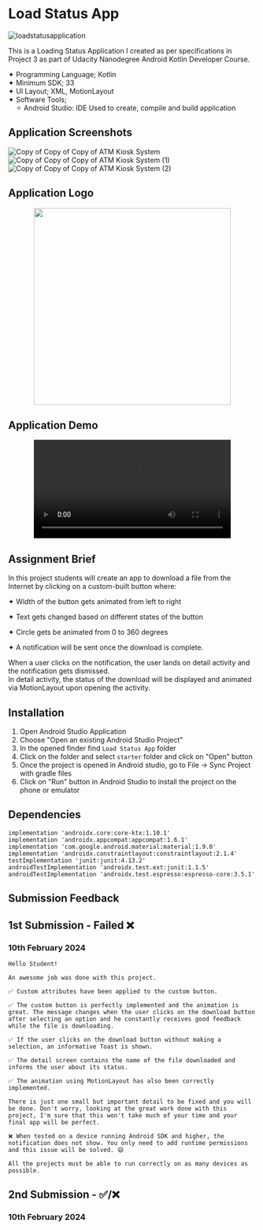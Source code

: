 # Load Status App

![loadstatusapplication](https://github.com/dev-iram/Load-Status-App/assets/22479692/13a876f5-f704-4452-a1b1-2b7a06cd8699)


This is a Loading Status Application I created as per specifications in Project 3 as part of Udacity Nanodegree Android Kotlin Developer Course.


  ✦ Programming Language; Kotlin    
  ✦ Minimum SDK; 33  
  ✦ UI Layout; XML, MotionLayout  
  ✦ Software Tools;  
  &nbsp;&nbsp;&nbsp;&nbsp;✧ Android Studio: IDE Used to create, compile and build application
  
## Application Screenshots
![Copy of Copy of Copy of ATM Kiosk System](https://github.com/dev-iram/Load-Status-App/assets/22479692/15945087-165f-45c6-a3a5-a344e1d08a53)
![Copy of Copy of Copy of ATM Kiosk System (1)](https://github.com/dev-iram/Load-Status-App/assets/22479692/aceb85ba-5f98-4ab8-9523-06f4758905f1)
![Copy of Copy of Copy of ATM Kiosk System (2)](https://github.com/dev-iram/Load-Status-App/assets/22479692/b3ffb224-45c8-47d3-ac34-01af47f89d01)


## Application Logo
 <div align="center">
  <image src="https://github.com/dev-iram/Load-Status-App/assets/22479692/9a6671c4-8c28-4462-bec5-8e44a58a02cf" width="400" />
</div>

## Application Demo
 <div align="center">
  <video src="https://github.com/dev-iram/Load-Status-App/assets/22479692/c1d42eb5-1019-4d4c-8e40-e1d0777f4139" width="400" />
</div>

 ## Assignment Brief
In this project students will create an app to download a file from the Internet by clicking on a custom-built button where:  

✦ Width of the button gets animated from left to right  

✦ Text gets changed based on different states of the button  

✦ Circle gets be animated from 0 to 360 degrees  

✦ A notification will be sent once the download is complete.  

When a user clicks on the notification, the user lands on detail activity and the notification gets dismissed.  
In detail activity, the status of the download will be displayed and animated via MotionLayout upon opening the activity.  


## Installation
1. Open Android Studio Application
2. Choose "Open an existing Android Studio Project"
3. In the opened finder find `Load Status App` folder
4. Click on the folder and select `starter` folder and click on "Open" button
5. Once the project is opened in Android studio, go to File -> Sync Project with gradle files
6. Click on "Run" button in Android Studio to install the project on the phone or emulator

## Dependencies
    implementation 'androidx.core:core-ktx:1.10.1'
    implementation 'androidx.appcompat:appcompat:1.6.1'
    implementation 'com.google.android.material:material:1.9.0'
    implementation 'androidx.constraintlayout:constraintlayout:2.1.4'
    testImplementation 'junit:junit:4.13.2'
    androidTestImplementation 'androidx.test.ext:junit:1.1.5'
    androidTestImplementation 'androidx.test.espresso:espresso-core:3.5.1'

## Submission Feedback 

## 1st Submission -  Failed ❌
### 10th February 2024
```
Hello Student!

An awesome job was done with this project.

✅ Custom attributes have been applied to the custom button.

✅ The custom button is perfectly implemented and the animation is great. The message changes when the user clicks on the download button after selecting an option and he constantly receives good feedback while the file is downloading.

✅ If the user clicks on the download button without making a selection, an informative Toast is shown.

✅ The detail screen contains the name of the file downloaded and informs the user about its status.

✅ The animation using MotionLayout has also been correctly implemented.

There is just one small but important detail to be fixed and you will be done. Don't worry, looking at the great work done with this project, I'm sure that this won't take much of your time and your final app will be perfect.

❌ When tested on a device running Android SDK and higher, the notification does not show. You only need to add runtime permissions and this issue will be solved. 😄

All the projects must be able to run correctly on as many devices as possible.
```

## 2nd Submission -  ✅/❌
### 10th February 2024


